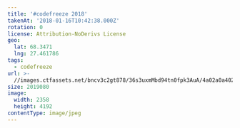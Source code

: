 ```yaml
---
title: '#codefreeze 2018'
takenAt: '2018-01-16T10:42:38.000Z'
rotation: 0
license: Attribution-NoDerivs License
geo:
  lat: 68.3471
  lng: 27.461786
tags:
  - codefreeze
url: >-
  //images.ctfassets.net/bncv3c2gt878/36s3uxmMbd94tn0fpk3AuA/4a02a0a402b1f2957bc4856a2334cd26/codefreeze-2018_28023264599_o
size: 2019080
image:
  width: 2358
  height: 4192
contentType: image/jpeg
---
```


